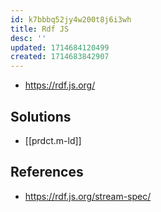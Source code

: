 ```yaml
---
id: k7bbbq52jy4w200t8j6i3wh
title: Rdf JS
desc: ''
updated: 1714684120499
created: 1714683842907
---
```


- https://rdf.js.org/

## Solutions

- [[prdct.m-ld]]

## References

- https://rdf.js.org/stream-spec/
